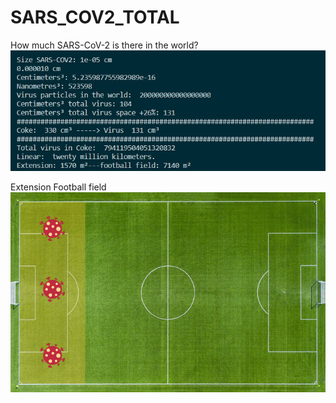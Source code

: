 # SARS_COV2_TOTAL
How much SARS-CoV-2 is there in the world?
![Screenshot](https://github.com/bokepasa/SARS_COV2_TOTAL/blob/main/SIZE.jpg)

Extension Football field<br>
![Screenshot](https://github.com/bokepasa/SARS_COV2_TOTAL/blob/main/field.jpg)
